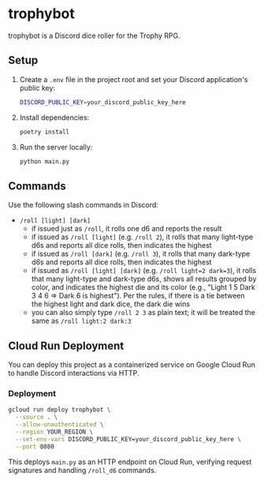 # trophybot

trophybot is a Discord dice roller for the Trophy RPG.

## Setup

1. Create a `.env` file in the project root and set your Discord application's public key:

   ```sh
   DISCORD_PUBLIC_KEY=your_discord_public_key_here
   ```

2. Install dependencies:

   ```sh
   poetry install
   ```

3. Run the server locally:

   ```sh
   python main.py
   ```

## Commands

Use the following slash commands in Discord:

- `/roll [light] [dark]`
  - if issued just as `/roll`, it rolls one d6 and reports the result
  - if issued as `/roll [light]` (e.g. `/roll 2`), it rolls that many light-type d6s and reports all dice rolls, then indicates the highest
  - if issued as `/roll [dark]` (e.g. `/roll 3`), it rolls that many dark-type d6s and reports all dice rolls, then indicates the highest
  - if issued as `/roll [light] [dark]` (e.g. `/roll light=2 dark=3`), it rolls that many light-type and dark-type d6s, shows all results grouped by color, and indicates the highest die and its color (e.g., "Light 1 5 Dark 3 4 6 => Dark 6 is highest"). Per the rules, if there is a tie between the highest light and dark dice, the dark die wins
  - you can also simply type `/roll 2 3` as plain text; it will be treated the same as `/roll light:2 dark:3`

## Cloud Run Deployment

You can deploy this project as a containerized service on Google Cloud Run to handle Discord interactions via HTTP.

### Deployment

```sh
gcloud run deploy trophybot \
  --source . \
  --allow-unauthenticated \
  --region YOUR_REGION \
  --set-env-vars DISCORD_PUBLIC_KEY=your_discord_public_key_here \
  --port 8080
```

This deploys `main.py` as an HTTP endpoint on Cloud Run, verifying request signatures and handling `/roll_d6` commands.
